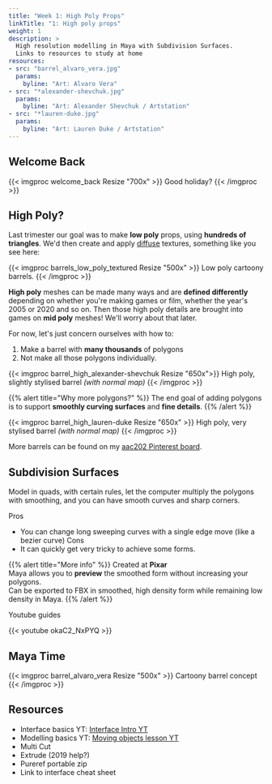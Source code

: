 ```yaml
---
title: "Week 1: High Poly Props"
linkTitle: "1: High poly props"
weight: 1
description: >
  High resolution modelling in Maya with Subdivision Surfaces. 
  Links to resources to study at home
resources:
- src: "barrel_alvaro_vera.jpg"
  params:
    byline: "Art: Alvaro Vera"
- src: "*alexander-shevchuk.jpg"
  params:
    byline: "Art: Alexander Shevchuk / Artstation"
- src: "*lauren-duke.jpg"
  params:
    byline: "Art: Lauren Duke / Artstation"
---
```


## Welcome Back

{{< imgproc welcome_back Resize "700x" >}}
Good holiday?
{{< /imgproc >}}

## High Poly?

Last trimester our goal was to make **low poly** props, using **hundreds of triangles**. We'd then create and apply [diffuse](https://docs.unity3d.com/Manual/shader-NormalDiffuse.html) textures, something like you see here:

{{< imgproc barrels_low_poly_textured Resize "500x" >}}
Low poly cartoony barrels.
{{< /imgproc >}}

**High poly** meshes can be made many ways and are **defined differently** depending on whether you're making games or film, whether the year's 2005 or 2020 and so on. Then those high poly details are brought into games on **mid poly** meshes! We'll worry about that later.

For now, let's just concern ourselves with how to:
1. Make a barrel with **many thousands** of polygons 
2. Not make all those polygons individually.

{{< imgproc barrel_high_alexander-shevchuk Resize "650x">}}
High poly, slightly stylised barrel <i>(with normal map)</i>
{{< /imgproc >}}

{{% alert title="Why more polygons?" %}}
The end goal of adding polygons is to support **smoothly curving surfaces** and **fine details**.
{{% /alert %}}

{{< imgproc barrel_high_lauren-duke Resize "650x" >}}
High poly, very stylised barrel <i>(with normal map)</i>
{{< /imgproc >}}

More barrels can be found on my [aac202 Pinterest board](https://www.pinterest.com.au/dmacdraws/aac202/).

## Subdivision Surfaces

Model in quads, with certain rules, let the computer multiply the polygons with smoothing, and you can have smooth curves and sharp corners.

Pros
- You can change long sweeping curves with a single edge move (like a bezier curve)
Cons
- It can quickly get very tricky to achieve some forms.

{{% alert title="More info" %}}
Created at **Pixar**<br />
Maya allows you to **preview** the smoothed form without increasing your polygons.<br />
Can be exported to FBX in smoothed, high density form while remaining low density in Maya.
{{% /alert %}}

Youtube guides
<!--  [Maya Interface Tour on YT](https://www.youtube.com/watch?v=okaC2_NxPYQ&list=PLD8E5717592CF5C26&index=10) -->
{{< youtube okaC2_NxPYQ >}}

## Maya Time

{{< imgproc barrel_alvaro_vera Resize "500x" >}}
Cartoony barrel concept
{{< /imgproc >}}

## Resources

* Interface basics YT: [Interface Intro YT](https://youtu.be/dbjAnutq1vQ)
* Modelling basics YT: [Moving objects lesson YT](https://www.youtube.com/watch?v=1n89UOtMI_Y&list=PLD8E5717592CF5C26&index=7)
* Multi Cut
* Extrude (2019 help?)
* Pureref portable zip
* Link to interface cheat sheet
